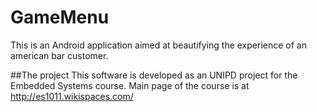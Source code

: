 # GameMenu
This is an Android application aimed at beautifying the experience of an american bar customer.

##The project
This software is developed as an UNIPD project for the Embedded Systems course. Main page of the course is at http://es1011.wikispaces.com/
